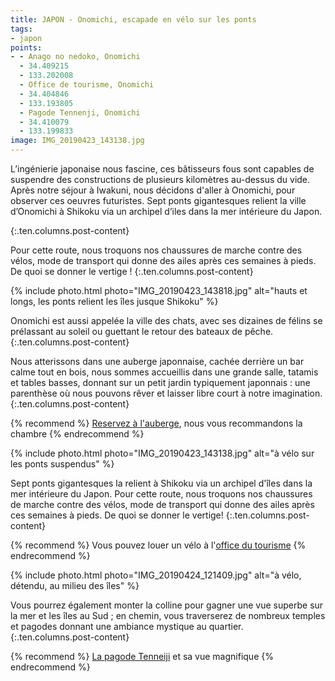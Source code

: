 ```yaml
---
title: JAPON - Onomichi, escapade en vélo sur les ponts
tags:
- japon
points:
- - Anago no nedoko, Onomichi
  - 34.409215
  - 133.202008
  - Office de tourisme, Onomichi
  - 34.404846
  - 133.193805
  - Pagode Tennenji, Onomichi
  - 34.410079
  - 133.199833
image: IMG_20190423_143138.jpg
---
```


L’ingénierie japonaise nous fascine, ces bâtisseurs fous sont capables de suspendre des constructions de plusieurs kilomètres au-dessus du vide. Après notre séjour à Iwakuni, nous décidons d'aller à Onomichi, pour observer ces oeuvres futuristes. Sept ponts gigantesques relient la ville d’Onomichi à Shikoku via un archipel d’iles dans la mer intérieure du Japon.
 
<!--fin extrait-->
{:.ten.columns.post-content}


Pour cette route, nous troquons nos chaussures de marche contre des vélos, mode de transport qui donne des ailes après ces semaines à pieds. De quoi se donner le vertige !
{:.ten.columns.post-content}

{% include photo.html photo="IMG_20190423_143818.jpg" alt="hauts et longs, les ponts relient les îles jusque Shikoku" %}

Onomichi est aussi appelée la ville des chats, avec ses dizaines de félins se prélassant au soleil ou guettant le retour des bateaux de pêche.
{:.ten.columns.post-content}

Nous atterissons dans une auberge japonnaise, cachée derrière un bar calme tout en bois, nous sommes accueillis dans une grande salle, tatamis et tables basses, donnant sur un petit jardin typiquement japonnais : une parenthèse où nous pouvons rêver et laisser libre court à notre imagination.
{:.ten.columns.post-content}

{% recommend %}
[Reservez à l'auberge](https://www.booking.com/hotel/jp/onomichi-guest-house-anago-no-nedoko.html?aid=1595466&label=ppActionButton-cdb4851b95cb46f7de5ab9ec4786f7a7ea0fc7e), nous vous recommandons la chambre
{% endrecommend %}

{% include photo.html photo="IMG_20190423_143138.jpg" alt="à vélo sur les ponts suspendus" %}

Sept ponts gigantesques la relient à Shikoku via un archipel d'îles dans la mer intérieure du Japon. Pour cette route, nous troquons nos chaussures de marche contre des vélos, mode de transport qui donne des ailes après ces semaines à pieds. De quoi se donner le vertige!
{:.ten.columns.post-content}

{% recommend %}
Vous pouvez louer un vélo à l'[office du tourisme](https://maps.me/ge0?latlonzoom=821TtvS2hB&name=office%20du%20tourisme)
{% endrecommend %}

{% include photo.html photo="IMG_20190424_121409.jpg" alt="à vélo, détendu, au milieu des îles" %}

Vous pourrez également monter la colline pour gagner une vue superbe sur la mer et les îles au Sud ; en chemin, vous traverserez de nombreux temples et pagodes donnant une ambiance mystique au quartier.
{:.ten.columns.post-content}

{% recommend %}
[La pagode Tenneiji](https://www.google.com/maps/place/Tenneiji+3-Story+Pagoda/@34.4103727,133.1995611,18z/data=!4m8!1m2!3m1!2sTenneiji+3-Story+Pagoda!3m4!1s0x355101b3e8abffff:0x3a5900fed88c15ae!8m2!3d34.4100431!4d133.1998542) et sa vue magnifique
{% endrecommend %}
